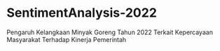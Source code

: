# SentimentAnalysis-2022

Pengaruh Kelangkaan Minyak Goreng Tahun 2022 Terkait Kepercayaan Masyarakat Terhadap Kinerja Pemerintah
